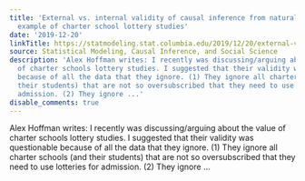 ```yaml
---
title: 'External vs. internal validity of causal inference from natural experiments:  The
  example of charter school lottery studies'
date: '2019-12-20'
linkTitle: https://statmodeling.stat.columbia.edu/2019/12/20/external-vs-internal-validity-of-causal-inference-from-natural-experiments-the-example-of-charter-school-lottery-studies/
source: Statistical Modeling, Causal Inference, and Social Science
description: 'Alex Hoffman writes: I recently was discussing/arguing about the value
  of charter schools lottery studies. I suggested that their validity was questionable
  because of all the data that they ignore. (1) They ignore all charter schools (and
  their students) that are not so oversubscribed that they need to use lotteries for
  admission. (2) They ignore ...'
disable_comments: true
---
```

Alex Hoffman writes: I recently was discussing/arguing about the value of charter schools lottery studies. I suggested that their validity was questionable because of all the data that they ignore. (1) They ignore all charter schools (and their students) that are not so oversubscribed that they need to use lotteries for admission. (2) They ignore ...
